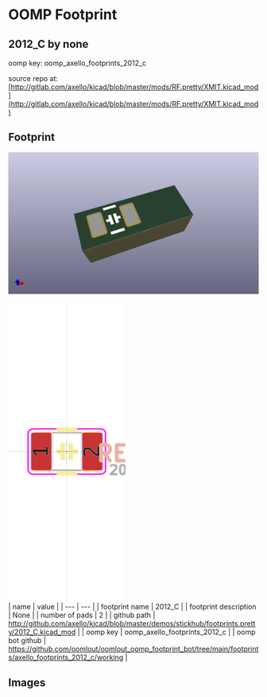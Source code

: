 # OOMP Footprint  
## 2012_C  by none  
  
oomp key: oomp_axello_footprints_2012_c  
  
source repo at: [http://gitlab.com/axello/kicad/blob/master/mods/RF.pretty/XMIT.kicad_mod](http://gitlab.com/axello/kicad/blob/master/mods/RF.pretty/XMIT.kicad_mod)  
## Footprint  
  
[![working_kicad_pcb_3d.png](working_kicad_pcb_3d_600.png)](working_kicad_pcb_3d.png)  
  
[![working.png](working_600.png)](working.png)  
| name | value | 
| --- | --- | 
| footprint name | 2012_C | 
| footprint description | None | 
| number of pads | 2 | 
| github path | http://github.com/axello/kicad/blob/master/demos/stickhub/footprints.pretty/2012_C.kicad_mod | 
| oomp key | oomp_axello_footprints_2012_c | 
| oomp bot github | https://github.com/oomlout/oomlout_oomp_footprint_bot/tree/main/footprints/axello_footprints_2012_c/working | 
## Images  

